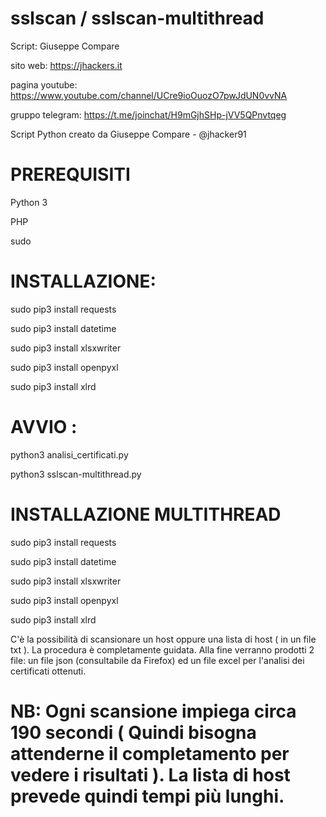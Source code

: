 # sslscan / sslscan-multithread

Script: Giuseppe Compare

sito web: https://jhackers.it

pagina youtube: https://www.youtube.com/channel/UCre9ioOuozO7pwJdUN0vvNA

gruppo telegram: https://t.me/joinchat/H9mGjhSHp-jVV5QPnvtqeg

Script Python creato da Giuseppe Compare - @jhacker91

# PREREQUISITI

Python 3

PHP

sudo

# INSTALLAZIONE:

sudo pip3 install requests

sudo pip3 install datetime

sudo pip3 install xlsxwriter

sudo pip3 install openpyxl

sudo pip3 install xlrd

# AVVIO :

python3 analisi_certificati.py

python3 sslscan-multithread.py

# INSTALLAZIONE MULTITHREAD

sudo pip3 install requests

sudo pip3 install datetime

sudo pip3 install xlsxwriter

sudo pip3 install openpyxl

sudo pip3 install xlrd



C'è la possibilità di scansionare un host oppure una lista di host ( in un file txt ). La procedura è completamente guidata.
Alla fine verranno prodotti 2 file: un file json (consultabile da Firefox) ed un file excel per l'analisi dei certificati ottenuti.

# NB: Ogni scansione impiega circa 190 secondi ( Quindi bisogna attenderne il completamento per vedere i risultati ). La lista di host prevede quindi tempi più lunghi.

